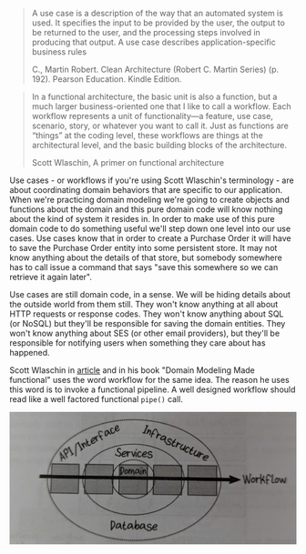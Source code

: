 > A use case is a description of the way that an automated system is used. It specifies the input to be provided by the user, the output to be returned to the user, and the processing steps involved in producing that output. A use case describes application-specific business rules
>
> C., Martin Robert. Clean Architecture (Robert C. Martin Series) (p. 192). Pearson Education. Kindle Edition.

> In a functional architecture, the basic unit is also a function, but a much larger business-oriented one that I like to call a workflow. Each workflow represents a unit of functionality—a feature, use case, scenario, story, or whatever you want to call it. Just as functions are “things” at the coding level, these workflows are things at the architectural level, and the basic building blocks of the architecture.
>
> Scott Wlaschin, A primer on functional architecture

Use cases - or workflows if you're using Scott Wlaschin's terminology - are about coordinating domain behaviors that are specific to our application. When we're practicing domain modeling we're going to create objects and functions about the domain and this pure domain code will know nothing about the kind of system it resides in. In order to make use of this pure domain code to do something useful we'll step down one level into our use cases. Use cases know that in order to create a Purchase Order it will have to save the Purchase Order entity into some persistent store. It may not know anything about the details of that store, but somebody somewhere has to call issue a command that says "save this somewhere so we can retrieve it again later".

Use cases are still domain code, in a sense. We will be hiding details about the outside world from them still. They won't know anything at all about HTTP requests or response codes. They won't know anything about SQL (or NoSQL) but they'll be responsible for saving the domain entities. They won't know anything about SES (or other email providers), but they'll be responsible for notifying users when something they care about has happened.

Scott Wlaschin in [article](https://increment.com/software-architecture/primer-on-functional-architecture/) and in his book "Domain Modeling Made functional" uses the word workflow for the same idea. The reason he uses this word is to invoke a functional pipeline. A well designed workflow should read like a well factored functional `pipe()` call.

![Workflow Diagram](./workflow-diagram.jpg)
